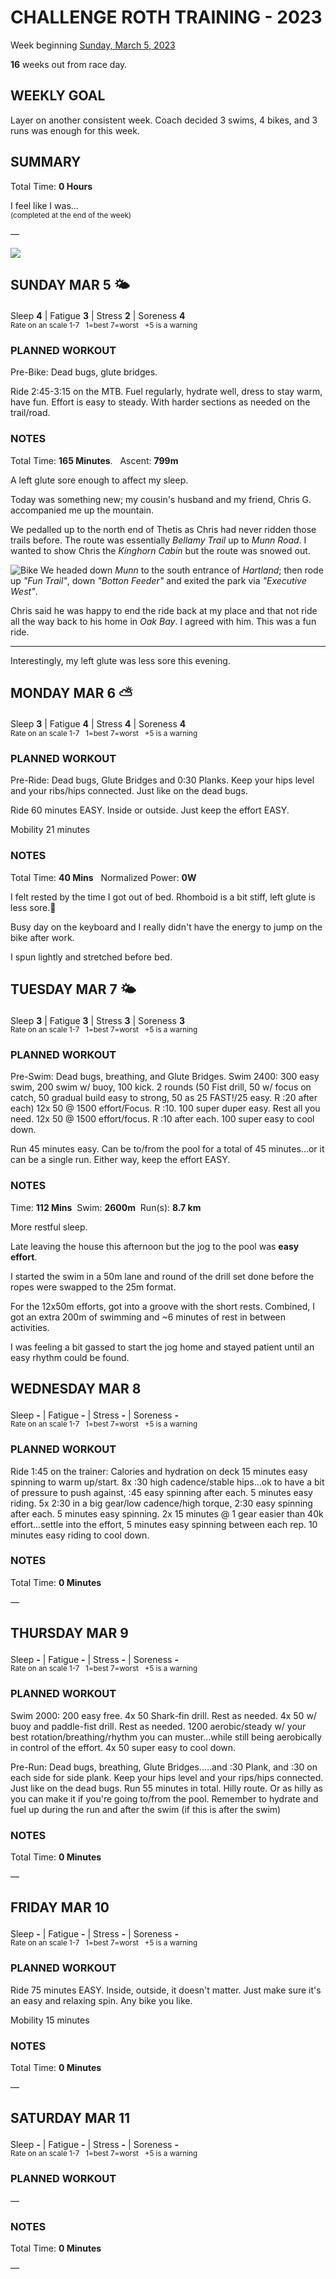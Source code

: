 # CHALLENGE ROTH TRAINING - 2023
Week beginning [Sunday, March 5, 2023](javascript:flick('sun');)

**16** weeks out from race day.

## WEEKLY GOAL
Layer on another consistent week.  Coach decided 3 swims, 
4 bikes, and 3 runs was enough for this week.

## SUMMARY
Total Time: **0 Hours**

I feel like I was...
<br /><sup>(completed at the end of the week)</sup>

&mdash;

![](/assets/jpg/II-9x550.jpeg)

## SUNDAY MAR 5 🌤
Sleep **4** | Fatigue **3** | Stress **2** | Soreness **4**
<sup><br />Rate on an scale 1-7 &nbsp; 1=best 7=worst &nbsp; +5 is a warning</sup>

### PLANNED WORKOUT
Pre-Bike: Dead bugs, glute bridges.
 
Ride 2:45-3:15 on the MTB. 
Fuel regularly, hydrate well, dress to stay warm, have fun. 
Effort is easy to steady. With harder sections as needed on 
the trail/road. 

### NOTES
Total Time: **165 Minutes**. &nbsp; Ascent: **799m**

A left glute sore enough to affect my sleep.

Today was something new; my cousin's husband and my friend, 
Chris G. accompanied me up the mountain.

We pedalled up to the north end of Thetis as Chris had never 
ridden those trails before.  The route was essentially 
_Bellamy Trail_ up to _Munn Road_.  I wanted to show Chris the 
_Kinghorn Cabin_ but the route was snowed out.
<!----->
![Bike](/assets/jpg/bike-20230305.jpeg)
We headed down _Munn_ to the south entrance of _Hartland_; 
then rode up _"Fun Trail"_, down _"Botton Feeder"_ and exited 
the park via _"Executive West"_.

Chris said he was happy to end the ride back at my place and 
that not ride all the way back to his home in _Oak Bay_.  I agreed 
with him.  This was a fun ride.

---

Interestingly, my left glute was less sore this evening.

<!---->
## MONDAY MAR 6 ⛅️
Sleep **3** | Fatigue **4** | Stress **4** | Soreness **4**
<sup><br />Rate on an scale 1-7 &nbsp; 1=best 7=worst &nbsp; +5 is a warning</sup>

### PLANNED WORKOUT
Pre-Ride: Dead bugs, Glute Bridges and 0:30 Planks.  Keep 
your hips level and your ribs/hips connected. Just like on 
the dead bugs.

Ride 60 minutes EASY. 
Inside or outside. Just keep the effort EASY. 

Mobility 21 minutes

### NOTES
Total Time: **40 Mins** &nbsp; Normalized Power: **0W**

I felt rested by the time I got out of bed.  Rhomboid is a 
bit stiff, left glute is less sore.🤔

Busy day on the keyboard and I really didn't have the energy to jump on the bike after work.

I spun lightly and stretched before bed.
<!---->
## TUESDAY MAR 7 🌤
Sleep **3** | Fatigue **3** | Stress **3** | Soreness **3**
<sup><br />Rate on an scale 1-7 &nbsp; 1=best 7=worst &nbsp; +5 is a warning</sup>

### PLANNED WORKOUT
Pre-Swim: Dead bugs, breathing, and Glute Bridges.
Swim 2400: 
300 easy swim, 200 swim w/ buoy, 100 kick. 
2 rounds (50 Fist drill, 50 w/ focus on catch, 50 gradual build easy to strong, 50 as 25 FAST!/25 easy. R :20 after each)
12x 50 @ 1500 effort/Focus. R :10. 
100 super duper easy. Rest all you need. 
12x 50 @ 1500 effort/focus. R :10 after each. 
100 super easy to cool down. 

Run 45 minutes easy. Can be to/from the pool for a total of 45 minutes...or it can be a single run. 
Either way, keep the effort EASY.

### NOTES
Time: **112 Mins** &nbsp;Swim: **2600m** &nbsp;Run(s): **8.7 km**

More restful sleep.

Late leaving the house this afternoon but the jog to the pool was **easy effort**.

I started the swim in a 50m lane and round of the drill set done before the ropes were swapped to the 25m format.

For the 12x50m efforts, got into a groove with the short rests.  Combined, I got an extra 200m of swimming and ~6 minutes of rest in between activities.

I was feeling a bit gassed to start the jog home and stayed patient until an easy rhythm could be found.
<!---->
## WEDNESDAY MAR 8
Sleep **-** | Fatigue **-** | Stress **-** | Soreness **-**
<sup><br />Rate on an scale 1-7 &nbsp; 1=best 7=worst &nbsp; +5 is a warning</sup>

### PLANNED WORKOUT
Ride 1:45 on the trainer: Calories and hydration on deck​
15 minutes easy spinning to warm up/start. 
8x :30 high cadence/stable hips...ok to have a bit of pressure to push against, :45 easy spinning after each. 
5 minutes easy riding. 
5x 2:30 in a big gear/low cadence/high torque, 2:30 easy spinning after each. 
5 minutes easy spinning. 
2x 15 minutes @ 1 gear easier than 40k effort...settle into the effort, 5 minutes easy spinning between each rep. 
10 minutes easy riding to cool down.

### NOTES
Total Time: **0 Minutes**

&mdash;  

<!---->
## THURSDAY MAR 9
Sleep **-** | Fatigue **-** | Stress **-** | Soreness **-**
<sup><br />Rate on an scale 1-7 &nbsp; 1=best 7=worst &nbsp; +5 is a warning</sup>

### PLANNED WORKOUT
Swim 2000: 
200 easy free. 
4x 50 Shark-fin drill. Rest as needed. 
4x 50 w/ buoy and paddle-fist drill. Rest as needed. 
1200 aerobic/steady w/ your best rotation/breathing/rhythm you can muster...while still being aerobically in control of the effort. 
4x 50 super easy to cool down. 

Pre-Run: Dead bugs, breathing, Glute Bridges.....and :30 Plank, and :30 on each side for side plank. Keep your hips level and your rips/hips connected. Just like on the dead bugs.
Run 55 minutes in total. 
Hilly route. Or as hilly as you can make it if you're going to/from the pool. 
Remember to hydrate and fuel up during the run and after the swim (if this is after the swim)

### NOTES
Total Time: **0 Minutes**

&mdash;  

<!---->
## FRIDAY MAR 10
Sleep **-** | Fatigue **-** | Stress **-** | Soreness **-**
<sup><br />Rate on an scale 1-7 &nbsp; 1=best 7=worst &nbsp; +5 is a warning</sup>

### PLANNED WORKOUT
Ride 75 minutes EASY. 
Inside, outside, it doesn't matter. Just make sure it's an easy and relaxing spin. 
Any bike you like. 

Mobility 15 minutes

### NOTES
Total Time: **0 Minutes**

&mdash;  

<!---->
## SATURDAY MAR 11
Sleep **-** | Fatigue **-** | Stress **-** | Soreness **-**
<sup><br />Rate on an scale 1-7 &nbsp; 1=best 7=worst &nbsp; +5 is a warning</sup>

### PLANNED WORKOUT
&mdash;  

### NOTES
Total Time: **0 Minutes**

&mdash;  
